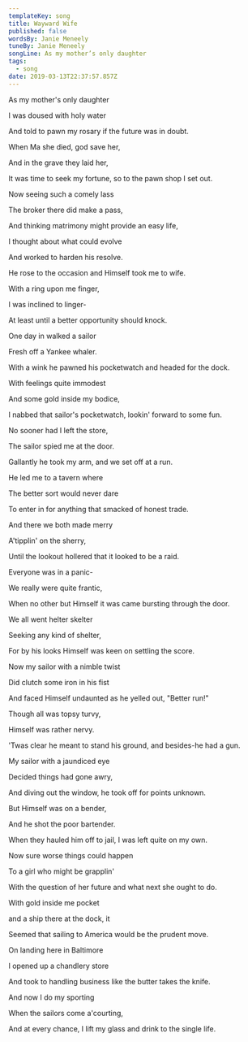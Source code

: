 ```yaml
---
templateKey: song
title: Wayward Wife
published: false
wordsBy: Janie Meneely
tuneBy: Janie Meneely
songLine: As my mother’s only daughter
tags:
  - song
date: 2019-03-13T22:37:57.857Z
---
```

As my mother's only daughter

I was doused with holy water

And told to pawn my rosary if the future was in doubt.

When Ma she died, god save her,

And in the grave they laid her,

It was time to seek my fortune, so to the pawn shop I set out.

Now seeing such a comely lass

The broker there did make a pass,

And thinking matrimony might provide an easy life,

I thought about what could evolve 

And worked to harden his resolve.

He rose to the occasion and Himself took me to wife.



With a ring upon me finger, 

I was inclined to linger-

At least until a better opportunity should knock.

One day in walked a sailor

Fresh off a Yankee whaler.

With a wink he pawned his pocketwatch and headed for the dock.

With feelings quite immodest

And some gold inside my bodice,

I nabbed that sailor's pocketwatch, lookin' forward to some fun.

No sooner had I left the store,

The sailor spied me at the door.

Gallantly he took my arm, and we set off at a run.



He led me to a tavern where

The better sort would never dare

To enter in for anything that smacked of honest trade.

And there we both made merry

A'tipplin' on the sherry,

Until the lookout hollered that it looked to be a raid.

Everyone was in a panic-

We really were quite frantic,

When no other but Himself it was came bursting through the door.

We all went helter skelter

Seeking any kind of shelter,

For by his looks Himself was keen on settling the score.



Now my sailor with a nimble twist

Did clutch some iron in his fist

And faced Himself undaunted as he yelled out, "Better run!"

Though all was topsy turvy,

Himself was rather nervy.

'Twas clear he meant to stand his ground, and besides-he had a gun.

My sailor with a jaundiced eye

Decided things had gone awry,

And diving out the window, he took off for points unknown.

But Himself was on a bender,

And he shot the poor bartender.

When they hauled him off to jail, I was left quite on my own.



Now sure worse things could happen

To a girl who might be grapplin'

With the question of her future and what next she ought to do.

With gold inside me pocket

and a ship there at the dock, it

Seemed that sailing to America would be the prudent move.

On landing here in Baltimore

I opened up a chandlery store

And took to handling business like the butter takes the knife.

And now I do my sporting

When the sailors come a'courting,

And at every chance, I lift my glass and drink to the single life.
